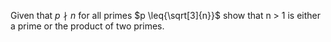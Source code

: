 Given that $p \nmid n$ for all primes $p \leq{\sqrt[3]{n}}$  show that n > 1 is either a prime or the product of two primes.